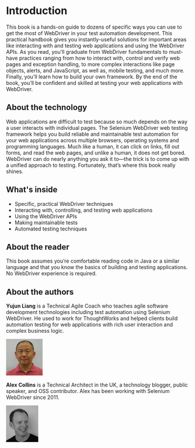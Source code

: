 # Introduction

This book is a hands-on guide to dozens of specific ways you can use to get the most of WebDriver in your test automation development. This practical handbook gives you instantly-useful solutions for important areas like interacting with and testing web applications and using the WebDriver APIs. As you read, you'll graduate from WebDriver fundamentals to must-have practices ranging from how to interact with, control and verify web pages and exception handling, to more complex interactions like page objects, alerts, and JavaScript, as well as, mobile testing, and much more. Finally, you'll learn how to build your own framework. By the end of the book, you’ll be confident and skilled at testing your web applications with WebDriver.

## About the technology

Web applications are difficult to test because so much depends on the way a user interacts with individual pages. The Selenium WebDriver web testing framework helps you build reliable and maintainable test automation for your web applications across multiple browsers, operating systems and programming languages. Much like a human, it can click on links, fill out forms, and read the web pages, and unlike a human, it does not get bored. WebDriver can do nearly anything you ask it to—the trick is to come up with a unified approach to testing. Fortunately, that’s where this book really shines.

## What's inside

* Specific, practical WebDriver techniques
* Interacting with, controlling, and testing web applications
* Using the WebDriver APIs
* Making maintainable tests
* Automated testing techniques

## About the reader

This book assumes you’re comfortable reading code in Java or a similar language and that you know the basics of building and testing applications. No WebDriver experience is required.

## About the authors

**Yujun Liang** is a Technical Agile Coach who teaches agile software development technologies including test automation using Selenium WebDriver. He used to work for ThoughtWorks and helped clients build automation testing for web applications with rich user interaction and complex business logic.

![Yujun Liang](images/yujun-liang.jpg)

**Alex Collins** is a Technical Architect in the UK, a technology blogger, public speaker, and OSS contributor. Alex has been working with Selenium WebDriver since 2011.

![Alex Collins](images/alex-collins.jpg)
